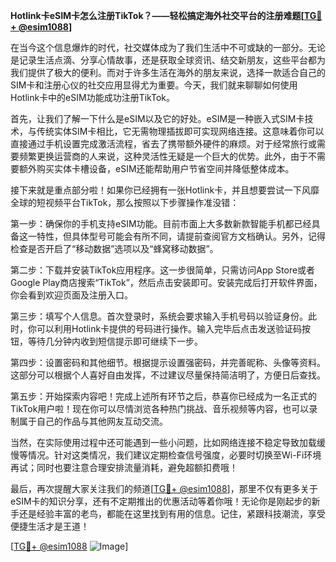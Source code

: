 **Hotlink卡eSIM卡怎么注册TikTok？——轻松搞定海外社交平台的注册难题[[TG💪+ @esim1088](https://t.me/s/esim1088)]**

在当今这个信息爆炸的时代，社交媒体成为了我们生活中不可或缺的一部分。无论是记录生活点滴、分享心情故事，还是获取全球资讯、结交新朋友，这些平台都为我们提供了极大的便利。而对于许多生活在海外的朋友来说，选择一款适合自己的SIM卡和注册心仪的社交应用显得尤为重要。今天，我们就来聊聊如何使用Hotlink卡中的eSIM功能成功注册TikTok。

首先，让我们了解一下什么是eSIM以及它的好处。eSIM是一种嵌入式SIM卡技术，与传统实体SIM卡相比，它无需物理插拔即可实现网络连接。这意味着你可以直接通过手机设置完成激活流程，省去了携带额外硬件的麻烦。对于经常旅行或需要频繁更换运营商的人来说，这种灵活性无疑是一个巨大的优势。此外，由于不需要额外购买实体卡槽设备，eSIM还能帮助用户节省空间并降低整体成本。

接下来就是重点部分啦！如果你已经拥有一张Hotlink卡，并且想要尝试一下风靡全球的短视频平台TikTok，那么按照以下步骤操作准没错：

第一步：确保你的手机支持eSIM功能。目前市面上大多数新款智能手机都已经具备这一特性，但具体型号可能会有所不同，请提前查阅官方文档确认。另外，记得检查是否开启了“移动数据”选项以及“蜂窝移动数据”。

第二步：下载并安装TikTok应用程序。这一步很简单，只需访问App Store或者Google Play商店搜索“TikTok”，然后点击安装即可。安装完成后打开软件界面，你会看到欢迎页面及注册入口。

第三步：填写个人信息。首次登录时，系统会要求输入手机号码以验证身份。此时，你可以利用Hotlink卡提供的号码进行操作。输入完毕后点击发送验证码按钮，等待几分钟内收到短信提示即可继续下一步。

第四步：设置密码和其他细节。根据提示设置强密码，并完善昵称、头像等资料。这部分可以根据个人喜好自由发挥，不过建议尽量保持简洁明了，方便日后查找。

第五步：开始探索内容吧！完成上述所有环节之后，恭喜你已经成为一名正式的TikTok用户啦！现在你可以尽情浏览各种热门挑战、音乐视频等内容，也可以录制属于自己的作品与其他网友互动交流。

当然，在实际使用过程中还可能遇到一些小问题，比如网络连接不稳定导致加载缓慢等情况。针对这类情况，我们建议定期检查信号强度，必要时切换至Wi-Fi环境再试；同时也要注意合理安排流量消耗，避免超额扣费哦！

最后，再次提醒大家关注我们的频道[[TG💪+ @esim1088](https://t.me/s/esim1088)]，那里不仅有更多关于eSIM卡的知识分享，还有不定期推出的优惠活动等着你哦！无论你是刚起步的新手还是经验丰富的老鸟，都能在这里找到有用的信息。记住，紧跟科技潮流，享受便捷生活才是王道！

[[TG💪+ @esim1088](https://t.me/s/esim1088) ![Image](https://i.postimg.cc/4NQfJmqS/Snipaste-2025-05-13-00-14-12.png)]